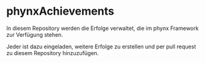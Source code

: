 # phynxAchievements

In diesem Repository werden die Erfolge verwaltet, die im phynx Framework zur Verfügung stehen.

Jeder ist dazu eingeladen, weitere Erfolge zu erstellen und per pull request zu diesem Repository hinzuzufügen.
